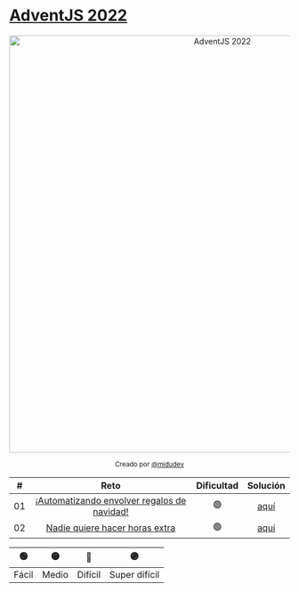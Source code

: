 # [AdventJS 2022](https://adventjs.dev/)

<div style="text-align: center">
<img alt="AdventJS 2022" src="https://efecomunica.efe.com/wp-content/uploads/2022/12/rss-efea4f235aff03a9b1ad640ba685263d8e85546e902w.jpg" width="750" />

<sup>Creado por [@midudev](https://twitter.com/midudev)</sup>

</div>

|  #  |                                         Reto                                          | Dificultad |                                                   Solución                                                   |
| :-: | :-----------------------------------------------------------------------------------: | :--------: | :----------------------------------------------------------------------------------------------------------: |
| 01  | [¡Automatizando envolver regalos de navidad!](https://adventjs.dev/challenges/2022/1) |     🟢     | [aquí](https://github.com/PaulJDev/adventjs-2022/tree/main/src/01_Automatizando_envolver_regalos_de_navidad) |
| 02  |       [Nadie quiere hacer horas extra](https://adventjs.dev/challenges/2022/1)        |     🟢     |      [aquí](https://github.com/PaulJDev/adventjs-2022/tree/main/src/02_Nadie_quiere_hacer_horas_extra)       |

|  🟢   |  🟡   |   🔴    |      🟣       |
| :---: | :---: | :-----: | :-----------: |
| Fácil | Medio | Difícil | Super difícil |
